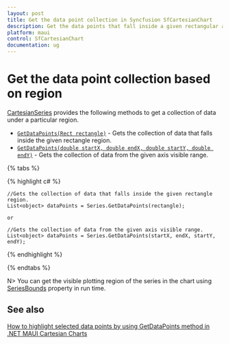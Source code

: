 ```yaml
---
layout: post
title: Get the data point collection in Syncfusion SfCartesianChart
description: Get the data points that fall inside a given rectangular area or within specified X and Y coordinate ranges in SfCartesianChart
platform: maui
control: SfCartesianChart
documentation: ug
---
```


# Get the data point collection based on region

[CartesianSeries](https://help.syncfusion.com/cr/maui/Syncfusion.Maui.Charts.CartesianSeries.html) provides the following methods to get a collection of data under a particular region.

* [`GetDataPoints(Rect rectangle)`](https://help.syncfusion.com/cr/maui/Syncfusion.Maui.Charts.CartesianSeries.html#Syncfusion_Maui_Charts_CartesianSeries_GetDataPoints_Microsoft_Maui_Graphics_Rect_) - Gets the collection of data that falls inside the given rectangle region.
* [`GetDataPoints(double startX, double endX, double startY, double endY)`](https://help.syncfusion.com/cr/maui/Syncfusion.Maui.Charts.CartesianSeries.html#Syncfusion_Maui_Charts_CartesianSeries_GetDataPoints_System_Double_System_Double_System_Double_System_Double_) - Gets the collection of data from the given axis visible range.

{% tabs %}

{% highlight c# %}

    //Gets the collection of data that falls inside the given rectangle region.
    List<object> dataPoints = Series.GetDataPoints(rectangle);

    or

    //Gets the collection of data from the given axis visible range.
    List<object> dataPoints = Series.GetDataPoints(startX, endX, startY, endY);

{% endhighlight  %}

{% endtabs %}

N> You can get the visible plotting region of the series in the chart using [SeriesBounds](https://help.syncfusion.com/cr/maui/Syncfusion.Maui.Charts.ChartBase.html#Syncfusion_Maui_Charts_ChartBase_SeriesBounds) property in run time.

## See also 

[How to highlight selected data points by using GetDataPoints method in .NET MAUI Cartesian Charts]()